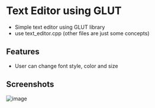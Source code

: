 # Text Editor using GLUT
- Simple text editor using GLUT library
- use text_editor.cpp (other files are just some concepts)

## Features
- User can change font style, color and size
## Screenshots
![image](https://user-images.githubusercontent.com/64127487/153772157-5d273bcd-c56b-4394-b1d4-7092076a8eae.png)
